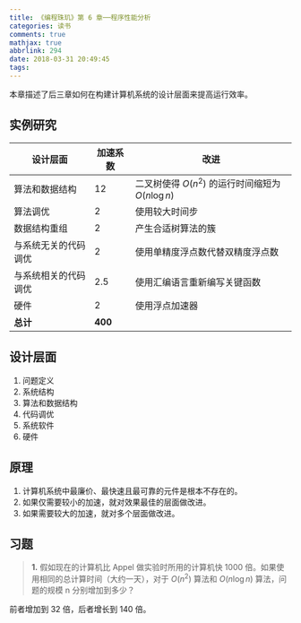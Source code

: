 ```yaml
---
title: 《编程珠玑》第 6 章──程序性能分析
categories: 读书
comments: true
mathjax: true
abbrlink: 294
date: 2018-03-31 20:49:45
tags:
---
```


本章描述了后三章如何在构建计算机系统的设计层面来提高运行效率。

<!--more-->

## 实例研究

| 设计层面             | 加速系数 | 改进                                                                    |
|----------------------|----------|-------------------------------------------------------------------------|
| 算法和数据结构       | 12       | 二叉树使得 $O\left(n^2\right)$ 的运行时间缩短为 $O\left(n\log n\right)$ |
| 算法调优             | 2        | 使用较大时间步                                                          |
| 数据结构重组         | 2        | 产生合适树算法的簇                                                      |
| 与系统无关的代码调优 | 2        | 使用单精度浮点数代替双精度浮点数                                        |
| 与系统相关的代码调优 | 2.5      | 使用汇编语言重新编写关键函数                                            |
| 硬件                 | 2        | 使用浮点加速器                                                          |
| **总计**                 | **400**      |                                                                         |

## 设计层面

1. 问题定义
2. 系统结构
3. 算法和数据结构
4. 代码调优
5. 系统软件
6. 硬件

## 原理

1. 计算机系统中最廉价、最快速且最可靠的元件是根本不存在的。
2. 如果仅需要较小的加速，就对效果最佳的层面做改进。
3. 如果需要较大的加速，就对多个层面做改进。

## 习题

>**1.** 假如现在的计算机比 Appel 做实验时所用的计算机快 1000 倍。如果使用相同的总计算时间（大约一天），对于 $O\left(n^2\right)$ 算法和 $O\left(n\log n\right)$ 算法，问题的规模 n 分别增加到多少？

前者增加到 32 倍，后者增长到 140 倍。
